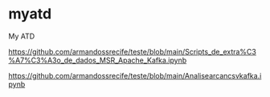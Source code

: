 # myatd
My ATD

https://github.com/armandossrecife/teste/blob/main/Scripts_de_extra%C3%A7%C3%A3o_de_dados_MSR_Apache_Kafka.ipynb

https://github.com/armandossrecife/teste/blob/main/Analisearcancsvkafka.ipynb
